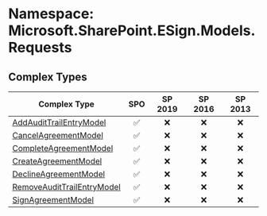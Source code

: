 # Namespace: Microsoft.SharePoint.ESign.Models.Requests

## Complex Types

Complex Type | SPO | SP 2019 | SP 2016 | SP 2013
----------|:---:|:-------:|:-------:|:-------:
[AddAuditTrailEntryModel](./ComplexTypes/AddAuditTrailEntryModel.md) | ✅ | ❌ | ❌ | ❌
[CancelAgreementModel](./ComplexTypes/CancelAgreementModel.md) | ✅ | ❌ | ❌ | ❌
[CompleteAgreementModel](./ComplexTypes/CompleteAgreementModel.md) | ✅ | ❌ | ❌ | ❌
[CreateAgreementModel](./ComplexTypes/CreateAgreementModel.md) | ✅ | ❌ | ❌ | ❌
[DeclineAgreementModel](./ComplexTypes/DeclineAgreementModel.md) | ✅ | ❌ | ❌ | ❌
[RemoveAuditTrailEntryModel](./ComplexTypes/RemoveAuditTrailEntryModel.md) | ✅ | ❌ | ❌ | ❌
[SignAgreementModel](./ComplexTypes/SignAgreementModel.md) | ✅ | ❌ | ❌ | ❌